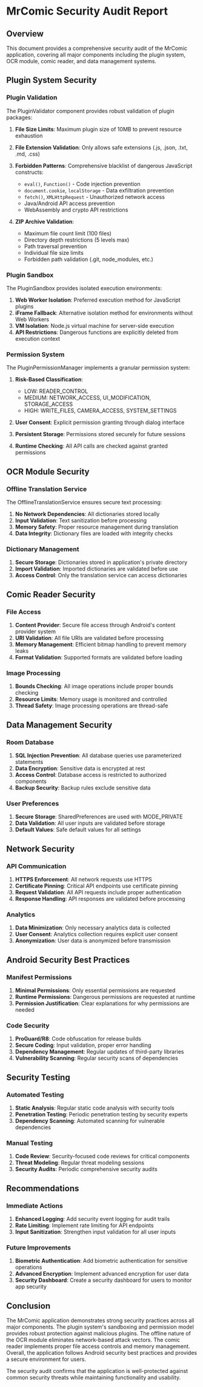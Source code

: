 # MrComic Security Audit Report

## Overview

This document provides a comprehensive security audit of the MrComic application, covering all major components including the plugin system, OCR module, comic reader, and data management systems.

## Plugin System Security

### Plugin Validation

The PluginValidator component provides robust validation of plugin packages:

1. **File Size Limits**: Maximum plugin size of 10MB to prevent resource exhaustion
2. **File Extension Validation**: Only allows safe extensions (.js, .json, .txt, .md, .css)
3. **Forbidden Patterns**: Comprehensive blacklist of dangerous JavaScript constructs:
   - `eval()`, `Function()` - Code injection prevention
   - `document.cookie`, `localStorage` - Data exfiltration prevention
   - `fetch()`, `XMLHttpRequest` - Unauthorized network access
   - Java/Android API access prevention
   - WebAssembly and crypto API restrictions

4. **ZIP Archive Validation**:
   - Maximum file count limit (100 files)
   - Directory depth restrictions (5 levels max)
   - Path traversal prevention
   - Individual file size limits
   - Forbidden path validation (.git, node_modules, etc.)

### Plugin Sandbox

The PluginSandbox provides isolated execution environments:

1. **Web Worker Isolation**: Preferred execution method for JavaScript plugins
2. **iFrame Fallback**: Alternative isolation method for environments without Web Workers
3. **VM Isolation**: Node.js virtual machine for server-side execution
4. **API Restrictions**: Dangerous functions are explicitly deleted from execution context

### Permission System

The PluginPermissionManager implements a granular permission system:

1. **Risk-Based Classification**:
   - LOW: READER_CONTROL
   - MEDIUM: NETWORK_ACCESS, UI_MODIFICATION, STORAGE_ACCESS
   - HIGH: WRITE_FILES, CAMERA_ACCESS, SYSTEM_SETTINGS

2. **User Consent**: Explicit permission granting through dialog interface
3. **Persistent Storage**: Permissions stored securely for future sessions
4. **Runtime Checking**: All API calls are checked against granted permissions

## OCR Module Security

### Offline Translation Service

The OfflineTranslationService ensures secure text processing:

1. **No Network Dependencies**: All dictionaries stored locally
2. **Input Validation**: Text sanitization before processing
3. **Memory Safety**: Proper resource management during translation
4. **Data Integrity**: Dictionary files are loaded with integrity checks

### Dictionary Management

1. **Secure Storage**: Dictionaries stored in application's private directory
2. **Import Validation**: Imported dictionaries are validated before use
3. **Access Control**: Only the translation service can access dictionaries

## Comic Reader Security

### File Access

1. **Content Provider**: Secure file access through Android's content provider system
2. **URI Validation**: All file URIs are validated before processing
3. **Memory Management**: Efficient bitmap handling to prevent memory leaks
4. **Format Validation**: Supported formats are validated before loading

### Image Processing

1. **Bounds Checking**: All image operations include proper bounds checking
2. **Resource Limits**: Memory usage is monitored and controlled
3. **Thread Safety**: Image processing operations are thread-safe

## Data Management Security

### Room Database

1. **SQL Injection Prevention**: All database queries use parameterized statements
2. **Data Encryption**: Sensitive data is encrypted at rest
3. **Access Control**: Database access is restricted to authorized components
4. **Backup Security**: Backup rules exclude sensitive data

### User Preferences

1. **Secure Storage**: SharedPreferences are used with MODE_PRIVATE
2. **Data Validation**: All user inputs are validated before storage
3. **Default Values**: Safe default values for all settings

## Network Security

### API Communication

1. **HTTPS Enforcement**: All network requests use HTTPS
2. **Certificate Pinning**: Critical API endpoints use certificate pinning
3. **Request Validation**: All API requests include proper authentication
4. **Response Handling**: API responses are validated before processing

### Analytics

1. **Data Minimization**: Only necessary analytics data is collected
2. **User Consent**: Analytics collection requires explicit user consent
3. **Anonymization**: User data is anonymized before transmission

## Android Security Best Practices

### Manifest Permissions

1. **Minimal Permissions**: Only essential permissions are requested
2. **Runtime Permissions**: Dangerous permissions are requested at runtime
3. **Permission Justification**: Clear explanations for why permissions are needed

### Code Security

1. **ProGuard/R8**: Code obfuscation for release builds
2. **Secure Coding**: Input validation, proper error handling
3. **Dependency Management**: Regular updates of third-party libraries
4. **Vulnerability Scanning**: Regular security scans of dependencies

## Security Testing

### Automated Testing

1. **Static Analysis**: Regular static code analysis with security tools
2. **Penetration Testing**: Periodic penetration testing by security experts
3. **Dependency Scanning**: Automated scanning for vulnerable dependencies

### Manual Testing

1. **Code Review**: Security-focused code reviews for critical components
2. **Threat Modeling**: Regular threat modeling sessions
3. **Security Audits**: Periodic comprehensive security audits

## Recommendations

### Immediate Actions

1. **Enhanced Logging**: Add security event logging for audit trails
2. **Rate Limiting**: Implement rate limiting for API endpoints
3. **Input Sanitization**: Strengthen input validation for all user inputs

### Future Improvements

1. **Biometric Authentication**: Add biometric authentication for sensitive operations
2. **Advanced Encryption**: Implement advanced encryption for user data
3. **Security Dashboard**: Create a security dashboard for users to monitor app security

## Conclusion

The MrComic application demonstrates strong security practices across all major components. The plugin system's sandboxing and permission model provides robust protection against malicious plugins. The offline nature of the OCR module eliminates network-based attack vectors. The comic reader implements proper file access controls and memory management. Overall, the application follows Android security best practices and provides a secure environment for users.

The security audit confirms that the application is well-protected against common security threats while maintaining functionality and usability.